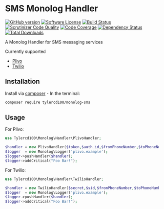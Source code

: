# SMS Monolog Handler
[![GitHub version](https://badge.fury.io/gh/tylercd100%2Fmonolog-sms.svg)](https://badge.fury.io/gh/tylercd100%2Fmonolog-sms)
[![Software License](https://img.shields.io/badge/license-MIT-brightgreen.svg?style=flat-square)](LICENSE.md)
[![Build Status](https://travis-ci.org/tylercd100/monolog-sms.svg?branch=master)](https://travis-ci.org/tylercd100/monolog-sms)
[![Scrutinizer Code Quality](https://scrutinizer-ci.com/g/tylercd100/monolog-sms/badges/quality-score.png?b=master)](https://scrutinizer-ci.com/g/tylercd100/monolog-sms/?branch=master)
[![Code Coverage](https://scrutinizer-ci.com/g/tylercd100/monolog-sms/badges/coverage.png?b=master)](https://scrutinizer-ci.com/g/tylercd100/monolog-sms/?branch=master)
[![Dependency Status](https://www.versioneye.com/user/projects/56f3252c35630e0029db0187/badge.svg?style=flat)](https://www.versioneye.com/user/projects/56f3252c35630e0029db0187)
[![Total Downloads](https://img.shields.io/packagist/dt/tylercd100/monolog-sms.svg?style=flat-square)](https://packagist.org/packages/tylercd100/monolog-sms)

A Monolog Handler for SMS messaging services

Currently supported
- [Plivo](https://www.plivo.com/)
- [Twilio](https://www.twilio.com/)

## Installation

Install via [composer](https://getcomposer.org/) - In the terminal:
```bash
composer require tylercd100/monolog-sms
```

## Usage
For Plivo:
```php
use Tylercd100\Monolog\Handler\PlivoHandler;

$handler = new PlivoHandler($token,$auth_id,$fromPhoneNumber,$toPhoneNumber);
$logger  = new Monolog\Logger('plivo.example');
$logger->pushHandler($handler);
$logger->addCritical("Foo Bar!");
```

For Twilio:
```php
use Tylercd100\Monolog\Handler\TwilioHandler;

$handler = new TwilioHandler($secret,$sid,$fromPhoneNumber,$toPhoneNumber);
$logger  = new Monolog\Logger('plivo.example');
$logger->pushHandler($handler);
$logger->addCritical("Foo Bar!");
```
